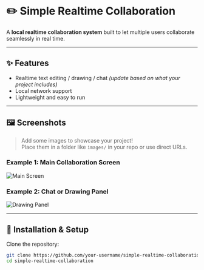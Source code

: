# ✏️ Simple Realtime Collaboration

A **local realtime collaboration system** built to let multiple users collaborate seamlessly in real time.

---

## ✨ Features

- Realtime text editing / drawing / chat *(update based on what your project includes)*
- Local network support
- Lightweight and easy to run

---

## 🖼️ Screenshots

> Add some images to showcase your project!  
> Place them in a folder like `images/` in your repo or use direct URLs.

### Example 1: Main Collaboration Screen
![Main Screen](images/main-screen.png)

### Example 2: Chat or Drawing Panel
![Drawing Panel](images/drawing-panel.png)

---

## 🚀 Installation & Setup

Clone the repository:

```bash
git clone https://github.com/your-username/simple-realtime-collaboration.git
cd simple-realtime-collaboration
